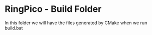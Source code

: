 RingPico - Build Folder
=======================

In this folder we will have the files generated by CMake when we run build.bat